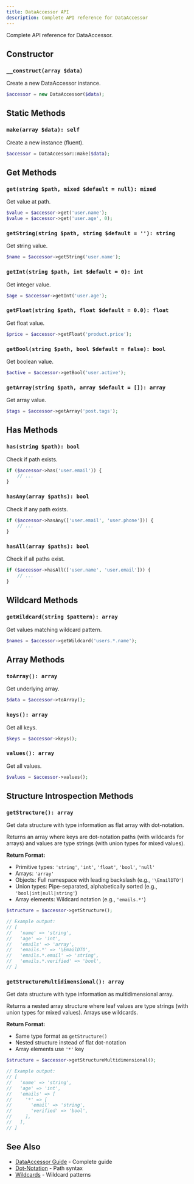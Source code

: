 ```yaml
---
title: DataAccessor API
description: Complete API reference for DataAccessor
---
```


Complete API reference for DataAccessor.

## Constructor

### `__construct(array $data)`

Create a new DataAccessor instance.

```php
$accessor = new DataAccessor($data);
```

## Static Methods

### `make(array $data): self`

Create a new instance (fluent).

```php
$accessor = DataAccessor::make($data);
```

## Get Methods

### `get(string $path, mixed $default = null): mixed`

Get value at path.

```php
$value = $accessor->get('user.name');
$value = $accessor->get('user.age', 0);
```

### `getString(string $path, string $default = ''): string`

Get string value.

```php
$name = $accessor->getString('user.name');
```

### `getInt(string $path, int $default = 0): int`

Get integer value.

```php
$age = $accessor->getInt('user.age');
```

### `getFloat(string $path, float $default = 0.0): float`

Get float value.

```php
$price = $accessor->getFloat('product.price');
```

### `getBool(string $path, bool $default = false): bool`

Get boolean value.

```php
$active = $accessor->getBool('user.active');
```

### `getArray(string $path, array $default = []): array`

Get array value.

```php
$tags = $accessor->getArray('post.tags');
```

## Has Methods

### `has(string $path): bool`

Check if path exists.

```php
if ($accessor->has('user.email')) {
    // ...
}
```

### `hasAny(array $paths): bool`

Check if any path exists.

```php
if ($accessor->hasAny(['user.email', 'user.phone'])) {
    // ...
}
```

### `hasAll(array $paths): bool`

Check if all paths exist.

```php
if ($accessor->hasAll(['user.name', 'user.email'])) {
    // ...
}
```

## Wildcard Methods

### `getWildcard(string $pattern): array`

Get values matching wildcard pattern.

```php
$names = $accessor->getWildcard('users.*.name');
```

## Array Methods

### `toArray(): array`

Get underlying array.

```php
$data = $accessor->toArray();
```

### `keys(): array`

Get all keys.

```php
$keys = $accessor->keys();
```

### `values(): array`

Get all values.

```php
$values = $accessor->values();
```

## Structure Introspection Methods

### `getStructure(): array`

Get data structure with type information as flat array with dot-notation.

Returns an array where keys are dot-notation paths (with wildcards for arrays) and values are type strings (with union types for mixed values).

**Return Format:**
- Primitive types: `'string'`, `'int'`, `'float'`, `'bool'`, `'null'`
- Arrays: `'array'`
- Objects: Full namespace with leading backslash (e.g., `'\EmailDTO'`)
- Union types: Pipe-separated, alphabetically sorted (e.g., `'bool|int|null|string'`)
- Array elements: Wildcard notation (e.g., `'emails.*'`)

```php
$structure = $accessor->getStructure();

// Example output:
// [
//   'name' => 'string',
//   'age' => 'int',
//   'emails' => 'array',
//   'emails.*' => '\EmailDTO',
//   'emails.*.email' => 'string',
//   'emails.*.verified' => 'bool',
// ]
```

### `getStructureMultidimensional(): array`

Get data structure with type information as multidimensional array.

Returns a nested array structure where leaf values are type strings (with union types for mixed values). Arrays use wildcards.

**Return Format:**
- Same type format as `getStructure()`
- Nested structure instead of flat dot-notation
- Array elements use `'*'` key

```php
$structure = $accessor->getStructureMultidimensional();

// Example output:
// [
//   'name' => 'string',
//   'age' => 'int',
//   'emails' => [
//     '*' => [
//       'email' => 'string',
//       'verified' => 'bool',
//     ],
//   ],
// ]
```

## See Also

- [DataAccessor Guide](/main-classes/data-accessor/) - Complete guide
- [Dot-Notation](/core-concepts/dot-notation/) - Path syntax
- [Wildcards](/core-concepts/wildcards/) - Wildcard patterns

